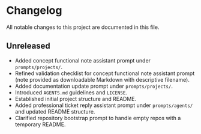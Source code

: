 # Changelog

All notable changes to this project are documented in this file.

## Unreleased
- Added concept functional note assistant prompt under `prompts/projects/`.
- Refined validation checklist for concept functional note assistant prompt (note provided as downloadable Markdown with descriptive filename).
- Added documentation update prompt under `prompts/projects/`.
- Introduced `AGENTS.md` guidelines and `LICENSE`.
- Established initial project structure and README.
- Added professional ticket reply assistant prompt under `prompts/agents/` and updated README structure.
- Clarified repository bootstrap prompt to handle empty repos with a temporary README.
